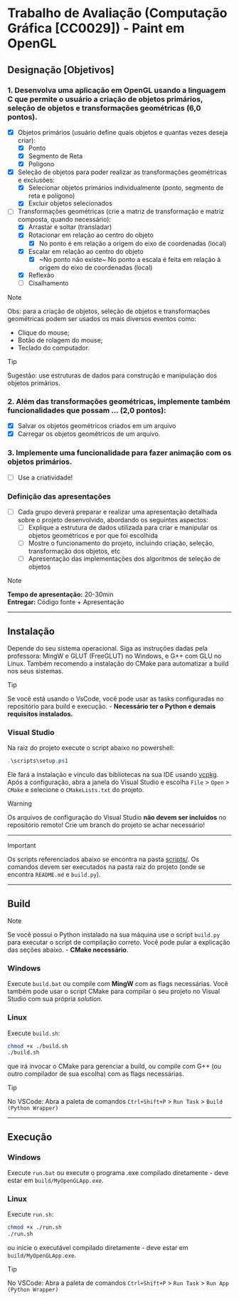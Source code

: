 # Trabalho de Avaliação (Computação Gráfica [CC0029]) - Paint em OpenGL

## Designação [Objetivos]

### 1. Desenvolva uma aplicação em OpenGL usando a linguagem C que permite o usuário a criação de objetos primários, seleção de objetos e transformações geométricas (6,0 pontos). 

- [x] Objetos primários (usuário define quais objetos e quantas vezes deseja criar):
    - [x] Ponto
    - [x] Segmento de Reta
    - [x] Polígono
- [x] Seleção de objetos para poder realizar as transformações geométricas e 
exclusões:
    - [x] Selecionar objetos primários individualmente (ponto, segmento de reta e polígono)
    - [x] Excluir objetos selecionados
- [ ] Transformações geométricas (crie a matriz de transformação e matriz composta, quando necessário):
    - [x] Arrastar e soltar (transladar)
    - [x] Rotacionar em relação ao centro do objeto
        - [x] No ponto é em relação a origem do eixo de coordenadas (local)
    - [x] Escalar em relação ao centro do objeto
        - [x] ~No ponto não existe~ No ponto a escala é feita em relação à origem do eixo de coordenadas (local)
    - [x] Reflexão
    - [ ] Cisalhamento

> [!NOTE]
> Obs: para a criação de objetos, seleção de objetos e transformações
> geométricas podem ser usados os mais diversos eventos como:
> - Clique do mouse;
> - Botão de rolagem do mouse;
> - Teclado do computador.

> [!TIP]
> Sugestão: use estruturas de dados para construção e manipulação dos objetos
> primários.

### 2. Além das transformações geométricas, implemente também funcionalidades que possam ... (2,0 pontos):

- [x] Salvar os objetos geométricos criados em um arquivo
- [x] Carregar os objetos geométricos de um arquivo.

### 3. Implemente uma funcionalidade para fazer animação com os objetos primários.

- [ ] Use a criatividade!

### Definição das apresentações

- [ ] Cada grupo deverá preparar e realizar uma apresentação detalhada sobre o projeto desenvolvido, abordando os seguintes aspectos:
    - [ ] Explique a estrutura de dados utilizada para criar e manipular os objetos geométricos e por que foi escolhida
    - [ ] Mostre o funcionamento do projeto, incluindo criação, seleção, transformação dos objetos, etc
    - [ ] Apresentação das implementações dos algoritmos de seleção de objetos

> [!NOTE]
> **Tempo de apresentação:** 20-30min <br>
> **Entregar:** Código fonte + Apresentação

---

## Instalação

Depende do seu sistema operacional. Siga as instruções dadas pela professora: MingW e GLUT (FreeGLUT) no Windows, e G++ com GLU no Linux.
Também recomendo a instalação do CMake para automatizar a build nos seus sistemas.

> [!TIP]
> Se você está usando o VsCode, você pode usar as tasks configuradas no repositório para build e execução. - **Necessário ter o Python e demais requisitos instalados.**

### Visual Studio

Na raiz do projeto execute o script abaixo no powershell:
```powershell
.\scripts\setup.ps1
```
Ele fará a instalação e vínculo das bibliotecas na sua IDE usando [vcpkg](https://vcpkg.io/). Após a configuração, abra a janela do Visual Studio e escolha `File` > `Open` > `CMake` e selecione o `CMakeLists.txt` do projeto.

> [!WARNING]
> Os arquivos de configuração do Visual Studio **não devem ser incluídos** no repositório remoto! Crie um branch do projeto se achar necessário!

----

> [!IMPORTANT]
> Os scripts referenciados abaixo se encontra na pasta [scripts/](./scripts/). Os comandos devem ser executados na pasta raiz do projeto (onde se encontra `README.md` e `build.py`).

----

## Build

> [!NOTE]
> Se você possui o Python instalado na sua máquina use o script `build.py`
> para executar o script de compilação correto. Você pode pular a explicação das seções abaixo. - **CMake necessário**.


### Windows

Execute `build.bat` ou compile com **MingW** com as flags necessárias. Você também pode usar o script CMake para compilar o seu projeto no Visual Studio com sua própria _solution_.

### Linux

Execute `build.sh`:
```bash
chmod +x ./build.sh
./build.sh
```
que irá invocar o CMake para gerenciar a build, ou compile com G++ (ou outro compilador de sua escolha) com as flags necessárias.

> [!TIP]
> No VSCode: Abra a paleta de comandos `Ctrl+Shift+P` > `Run Task` > `Build (Python Wrapper)`

----

## Execução

### Windows

Execute `run.bat` ou execute o programa .exe compilado diretamente - deve estar em `build/MyOpenGLApp.exe`.

### Linux

Execute `run.sh`:
```bash
chmod +x ./run.sh
./run.sh
```
ou inicie o executável compilado diretamente - deve estar em `build/MyOpenGLApp.exe`.

> [!TIP]
> No VSCode: Abra a paleta de comandos `Ctrl+Shift+P` > `Run Task` > `Run App (Python Wrapper)`
